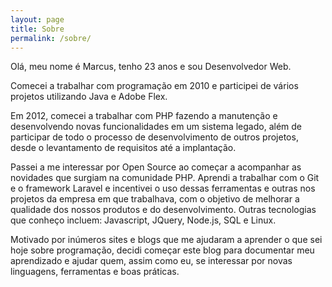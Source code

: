 ```yaml
---
layout: page
title: Sobre
permalink: /sobre/
---
```


Olá, meu nome é Marcus, tenho 23 anos e sou Desenvolvedor Web.

Comecei a trabalhar com programação em 2010 e participei de vários projetos utilizando Java e Adobe Flex.

Em 2012, comecei a trabalhar com PHP fazendo a manutenção e desenvolvendo novas funcionalidades em um sistema legado, além de participar de todo o processo de desenvolvimento de outros projetos, desde o levantamento de requisitos até a implantação.

Passei a me interessar por Open Source ao começar a acompanhar as novidades que surgiam na comunidade PHP. Aprendi a trabalhar com o Git e o framework Laravel e incentivei o uso dessas ferramentas e outras nos projetos da empresa em que trabalhava, com o objetivo de melhorar a qualidade dos nossos produtos e do desenvolvimento. Outras tecnologias que conheço incluem: Javascript, JQuery, Node.js, SQL e Linux.

Motivado por inúmeros sites e blogs que me ajudaram a aprender o que sei hoje sobre programação, decidi começar este blog para documentar meu aprendizado e ajudar quem, assim como eu, se interessar por novas linguagens, ferramentas e boas práticas.
